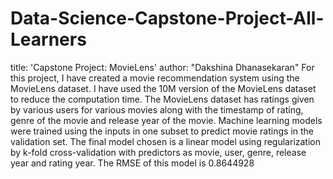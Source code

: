 # Data-Science-Capstone-Project-All-Learners
title: 'Capstone Project: MovieLens'
author: "Dakshina Dhanasekaran"
For this project, I have created a movie recommendation system using the MovieLens dataset. I have used the 10M version of the MovieLens dataset to reduce the computation time. The MovieLens dataset has ratings given by various users for various movies along with the timestamp of rating, genre of the movie and release year of the movie. Machine learning models were trained using the inputs in one subset to predict movie ratings in the validation set.  The final model chosen is a linear model using regularization by k-fold cross-validation with predictors as movie, user, genre, release year and rating year. The RMSE of this model is 0.8644928
